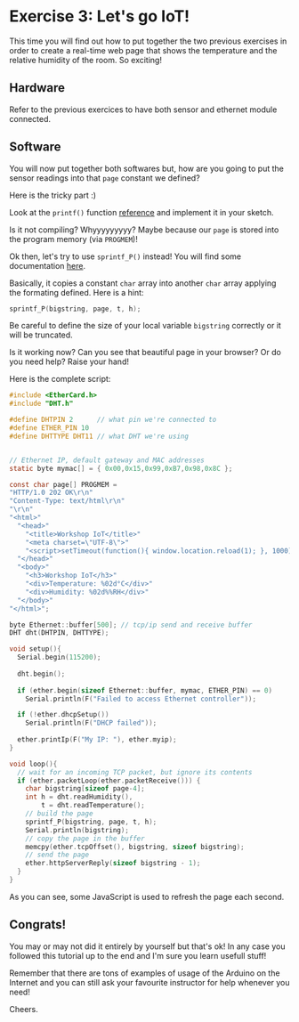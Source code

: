 # Exercise 3: Let's go IoT!

This time you will find out how to put together the two previous exercises in order to create a real-time web page that shows the temperature and the relative humidity of the room. So exciting!

## Hardware

Refer to the previous exercices to have both sensor and ethernet module connected.

## Software

You will now put together both softwares but, how are you going to put the sensor readings into that `page` constant we defined?

Here is the tricky part :)

Look at the `printf()` function [reference](http://playground.arduino.cc/Main/Printf "reference") and implement it in your sketch.

Is it not compiling? Whyyyyyyyyy? Maybe because our `page` is stored into the program memory (via `PROGMEM`)!

Ok then, let's try to use `sprintf_P()` instead! You will find some documentation [here](http://www.atmel.com/webdoc/AVRLibcReferenceManual/group__avr__stdio_1ga2b829d696b17dedbf181cd5dc4d7a31d.html "here").

Basically, it copies a constant `char` array into another `char` array applying the formating defined. Here is a hint:

```c
sprintf_P(bigstring, page, t, h);
```

Be careful to define the size of your local variable `bigstring` correctly or it will be truncated.

Is it working now? Can you see that beautiful page in your browser?
Or do you need help? Raise your hand!

Here is the complete script:

```c
#include <EtherCard.h>
#include "DHT.h"

#define DHTPIN 2      // what pin we're connected to
#define ETHER_PIN 10
#define DHTTYPE DHT11 // what DHT we're using


// Ethernet IP, default gateway and MAC addresses
static byte mymac[] = { 0x00,0x15,0x99,0xB7,0x98,0x8C };

const char page[] PROGMEM =
"HTTP/1.0 202 OK\r\n"
"Content-Type: text/html\r\n"
"\r\n"
"<html>"
  "<head>"
    "<title>Workshop IoT</title>"
    "<meta charset=\"UTF-8\">"
    "<script>setTimeout(function(){ window.location.reload(1); }, 1000);</script>"
  "</head>"
  "<body>"
    "<h3>Workshop IoT</h3>"
    "<div>Temperature: %02d°C</div>"
    "<div>Humidity: %02d%%RH</div>"
  "</body>"
"</html>";

byte Ethernet::buffer[500]; // tcp/ip send and receive buffer
DHT dht(DHTPIN, DHTTYPE);

void setup(){
  Serial.begin(115200);
  
  dht.begin();
  
  if (ether.begin(sizeof Ethernet::buffer, mymac, ETHER_PIN) == 0)
    Serial.println(F("Failed to access Ethernet controller"));

  if (!ether.dhcpSetup())
    Serial.println(F("DHCP failed"));
  
  ether.printIp(F("My IP: "), ether.myip);
}

void loop(){
  // wait for an incoming TCP packet, but ignore its contents
  if (ether.packetLoop(ether.packetReceive())) {
    char bigstring[sizeof page-4];
    int h = dht.readHumidity(),
        t = dht.readTemperature();
    // build the page
    sprintf_P(bigstring, page, t, h);
    Serial.println(bigstring);
    // copy the page in the buffer
    memcpy(ether.tcpOffset(), bigstring, sizeof bigstring);
    // send the page
    ether.httpServerReply(sizeof bigstring - 1);
  }
}
```

As you can see, some JavaScript is used to refresh the page each second.

## Congrats!

You may or may not did it entirely by yourself but that's ok! In any case you followed this tutorial up to the end and I'm sure you learn usefull stuff!

Remember that there are tons of examples of usage of the Arduino on the Internet and you can still ask your favourite instructor for help whenever you need!

Cheers.